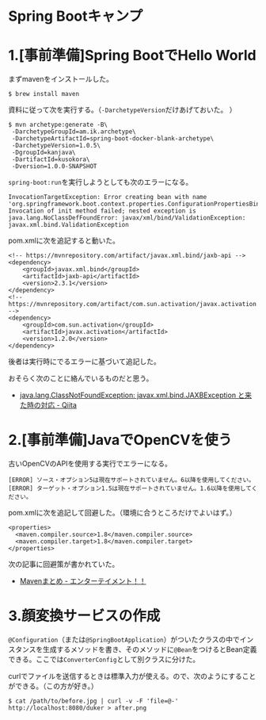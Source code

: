 # Spring Bootキャンプ

# 1.[事前準備]Spring BootでHello World

まずmavenをインストールした。

```
$ brew install maven
```

資料に従って次を実行する。（`-DarchetypeVersion`だけあげておいた。 ）

```
$ mvn archetype:generate -B\
 -DarchetypeGroupId=am.ik.archetype\
 -DarchetypeArtifactId=spring-boot-docker-blank-archetype\
 -DarchetypeVersion=1.0.5\
 -DgroupId=kanjava\
 -DartifactId=kusokora\
 -Dversion=1.0.0-SNAPSHOT
```

`spring-boot:run`を実行しようとしても次のエラーになる。

```
InvocationTargetException: Error creating bean with name 'org.springframework.boot.context.properties.ConfigurationPropertiesBindingPostProcessor': Invocation of init method failed; nested exception is java.lang.NoClassDefFoundError: javax/xml/bind/ValidationException: javax.xml.bind.ValidationException
```

pom.xmlに次を追記すると動いた。

```
<!-- https://mvnrepository.com/artifact/javax.xml.bind/jaxb-api -->
<dependency>
    <groupId>javax.xml.bind</groupId>
    <artifactId>jaxb-api</artifactId>
    <version>2.3.1</version>
</dependency>
<!-- https://mvnrepository.com/artifact/com.sun.activation/javax.activation -->
<dependency>
    <groupId>com.sun.activation</groupId>
    <artifactId>javax.activation</artifactId>
    <version>1.2.0</version>
</dependency>
```

後者は実行時にでるエラーに基づいて追記した。

おそらく次のことに絡んでいるものだと思う。

- [java.lang.ClassNotFoundException: javax.xml.bind.JAXBException と来た時の対応 - Qiita]( https://qiita.com/ukiuni@github/items/bf6b14e9aa1090ec4a75)

# 2.[事前準備]JavaでOpenCVを使う

古いOpenCVのAPIを使用する実行でエラーになる。

```
[ERROR] ソース・オプション5は現在サポートされていません。6以降を使用してください。
[ERROR] ターゲット・オプション1.5は現在サポートされていません。1.6以降を使用してください。
```

pom.xmlに次を追記して回避した。（環境に合うところだけでよいはず。）

```
<properties>
  <maven.compiler.source>1.8</maven.compiler.source>
  <maven.compiler.target>1.8</maven.compiler.target>
</properties>
```

次の記事に回避策が書かれていた。

- [Mavenまとめ - エンターテイメント！！](http://suzaku-tec.hatenadiary.jp/entry/2017/11/05/145747)

# 3.顔変換サービスの作成

`@Configuration`（または`@SpringBootApplication`）がついたクラスの中でインスタンスを生成するメソッドを書き、そのメソッドに`@Bean`をつけるとBean定義できる。ここでは`ConverterConfig`として別クラスに分けた。

curlでファイルを送信するときは標準入力が使える。ので、次のようにすることができる。（この方が好き。）

```
$ cat /path/to/before.jpg | curl -v -F 'file=@-' http://localhost:8080/duker > after.png
```